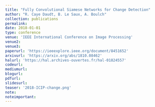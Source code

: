 ```yaml
---
title: "Fully Convolutional Siamese Networks for Change Detection"
author: "R. Caye Daudt, B. Le Saux, A. Boulch"
collection: publications
permalink:
date: 2018-01-01
type: conference
venue: 'IEEE International Conference on Image Processing'
venue2: 
venue3:
paperurl: 'https://ieeexplore.ieee.org/document/8451652'
arxivurl: 'https://arxiv.org/abs/1810.08462'
halurl: 'https://hal.archives-ouvertes.fr/hal-01824557'
codeurl: 
mediumurl: 
blogurl: 
pdfurl: 
slidesurl: 
teaser: '2018-ICIP-change.png'
note:
noteimportant: 
---
```



